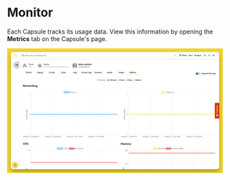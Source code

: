 # Monitor

Each Capsule tracks its usage data. View this information by opening the **Metrics** tab on the Capsule's page. 

![Monitor Capsule Metrics](../.gitbook/assets/backend-capsule/monitor/backend-capsule-metrics.png)
